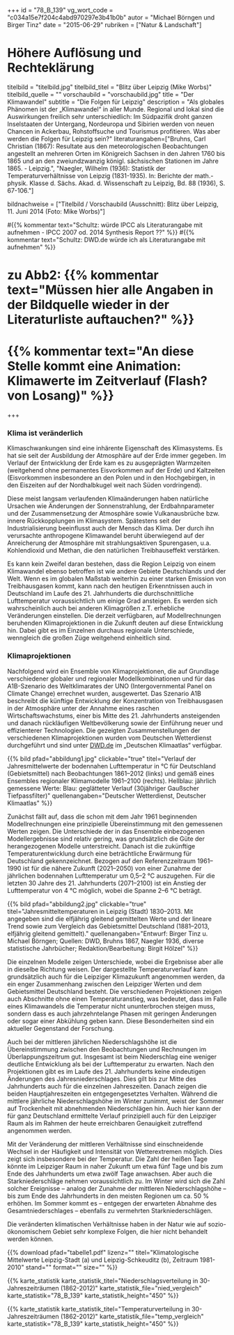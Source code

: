 +++
id = "78_B_139"
vg_wort_code = "c034a15e7f204c4abd970297e3b41b0b"
autor = "Michael Börngen und Birger Tinz"
date = "2015-06-29"
rubriken = ["Natur & Landschaft"]
# Höhere Auflösung und Rechteklärung
titelbild = "titelbild.jpg"
titelbild_titel = "Blitz über Leipzig (Mike Worbs)"
titelbild_quelle = ""
vorschaubild = "vorschaubild.jpg"
title = "Der Klimawandel"
subtitle = "Die Folgen für Leipzig"
description = "Als globales Phänomen ist der „Klimawandel“ in aller Munde. Regional und lokal sind die Auswirkungen freilich sehr unterschiedlich: Im Südpazifik droht ganzen Inselstaaten der Untergang, Nordeuropa und Sibirien werden von neuen Chancen in Ackerbau, Rohstoffsuche und Tourismus profitieren. Was aber werden die Folgen für Leipzig sein?"
literaturangaben=["Bruhns, Carl Christian (1867): Resultate aus den meteorologischen Beobachtungen angestellt an mehreren Orten im Königreich Sachsen in den Jahren 1760 bis 1865 und an den zweiundzwanzig königl. sächsischen Stationen im Jahre 1865. - Leipzig.", "Naegler, Wilhelm (1936): Statistik der Temperaturverhältnisse von Leipzig (1831-1935). In: Berichte der math.-physik. Klasse d. Sächs. Akad. d. Wissenschaft zu Leipzig, Bd. 88 (1936), S. 67-106."]

bildnachweise = ["Titelbild / Vorschaubild (Ausschnitt): Blitz über Leipzig, 11. Juni 2014 (Foto: Mike Worbs)"]

#{{% kommentar text="Schultz: würde IPCC als Literaturangabe mit aufnehmen  - IPCC 2007 od. 2014 Synthesis Report ??" %}}
#{{% kommentar text="Schultz: DWD.de würde ich als Literaturangabe mit aufnehmen" %}}

# zu Abb2: {{% kommentar text="Müssen hier alle Angaben in der Bildquelle wieder in der Literaturliste auftauchen?" %}}

# {{% kommentar text="An diese Stelle kommt eine Animation: Klimawerte im Zeitverlauf (Flash? von Losang)" %}}
+++

### **Klima ist veränderlich**

Klimaschwankungen sind eine inhärente Eigenschaft des Klimasystems. Es hat sie seit der Ausbildung der Atmosphäre auf der Erde immer gegeben. Im Verlauf der Entwicklung der Erde kam es zu ausgeprägten Warmzeiten (weitgehend ohne permanentes Eisvorkommen auf der Erde) und Kaltzeiten (Eisvorkommen insbesondere an den Polen und in den Hochgebirgen, in den Eiszeiten auf der Nordhalbkugel weit nach Süden vordringend). 

Diese meist langsam verlaufenden Klimaänderungen haben natürliche Ursachen wie Änderungen der Sonnenstrahlung, der Erdbahnparameter und der Zusammensetzung der Atmosphäre sowie Vulkanausbrüche bzw. innere Rückkopplungen im Klimasystem. Spätestens seit der Industrialisierung beeinflusst auch der Mensch das Klima. Der durch ihn verursachte anthropogene Klimawandel beruht überwiegend auf der Anreicherung der Atmosphäre mit strahlungsaktiven Spurengasen, u.a. Kohlendioxid und Methan, die den natürlichen Treibhauseffekt verstärken.

Es kann kein Zweifel daran bestehen, dass die Region Leipzig von einem Klimawandel ebenso betroffen ist wie andere Gebiete Deutschlands und der Welt. Wenn es im globalen Maßstab weiterhin zu einer starken Emission von Treibhausgasen kommt, kann nach den heutigen Erkenntnissen auch in Deutschland im Laufe des 21. Jahrhunderts die durchschnittliche Lufttemperatur voraussichtlich um einige Grad ansteigen. Es werden sich wahrscheinlich auch bei anderen Klimagrößen z.T. erhebliche Veränderungen einstellen. Die derzeit verfügbaren, auf Modellrechnungen beruhenden Klimaprojektionen in die Zukunft deuten auf diese Entwicklung hin. Dabei gibt es im Einzelnen durchaus regionale Unterschiede, wenngleich die großen Züge weitgehend einheitlich sind.

### **Klimaprojektionen**


Nachfolgend wird ein Ensemble von Klimaprojektionen, die auf Grundlage verschiedener globaler und regionaler Modellkombinationen und für das A1B-Szenario des Weltklimarates der UNO (Intergovernmental Panel on Climate Change) errechnet wurden, ausgewertet. Das Szenario A1B beschreibt die künftige Entwicklung der Konzentration von Treibhausgasen in der Atmosphäre unter der Annahme eines raschen Wirtschaftswachstums, einer bis Mitte des 21. Jahrhunderts ansteigenden und danach rückläufigen Weltbevölkerung sowie der Einführung neuer und effizienterer Technologien. Die gezeigten Zusammenstellungen der verschiedenen Klimaprojektionen wurden vom Deutschen Wetterdienst durchgeführt und sind unter [DWD.de](http://dwd.de) im „Deutschen Klimaatlas“ verfügbar.

{{% bild pfad="abbildung1.jpg" clickable="true" titel="Verlauf der Jahresmittelwerte der bodennahen Lufttemperatur in °C für Deutschland (Gebietsmittel) nach Beobachtungen 1861–2012 (links) und gemäß eines Ensembles regionaler Klimamodelle 1961–2100 (rechts). Hellblau: jährlich gemessene Werte: Blau: geglätteter Verlauf (30jähriger Gaußscher Tiefpassfilter)" quellenangaben="Deutscher Wetterdienst, Deutscher Klimaatlas" %}}

Zunächst fällt auf, dass die schon mit dem Jahr 1961 beginnenden Modellrechnungen eine prinzipielle Übereinstimmung mit den gemessenen Werten zeigen. Die Unterschiede der in das Ensemble einbezogenen Modellergebnisse sind relativ gering, was grundsätzlich die Güte der herangezogenen Modelle unterstreicht. Danach ist die zukünftige Temperaturentwicklung durch eine beträchtliche Erwärmung für Deutschland gekennzeichnet. Bezogen auf den Referenzzeitraum 1961–1990 ist für die nähere Zukunft (2021–2050) von einer Zunahme der jährlichen bodennahen Lufttemperatur um 0,5–2 °C auszugehen. Für die letzten 30 Jahre des 21. Jahrhunderts (2071–2100) ist ein Anstieg der Lufttemperatur von 4 °C möglich, wobei die Spanne 2–6 °C beträgt.

{{% bild pfad="abbildung2.jpg" clickable="true" titel="Jahresmitteltemperaturen in Leipzig (Stadt) 1830–2013. Mit angegeben sind die elfjährig gleitend gemittelten Werte und der lineare Trend sowie zum Vergleich das Gebietsmittel Deutschland (1881–2013, elfjährig gleitend gemittelt)." quellenangaben="Entwurf: Birger Tinz u. Michael Börngen; Quellen: DWD, Bruhns 1867, Naegler 1936, diverse statistische Jahrbücher; Redaktion/Bearbeitung: Birgit Hölzel" %}}

Die einzelnen Modelle zeigen Unterschiede, wobei die Ergebnisse aber alle in dieselbe Richtung weisen. Der dargestellte Temperaturverlauf kann grundsätzlich auch für die Leipziger Klimazukunft angenommen werden, da ein enger Zusammenhang zwischen den Leipziger Werten und dem Gebietsmittel Deutschland besteht. Die verschiedenen Projektionen zeigen auch Abschnitte ohne einen Temperaturanstieg, was bedeutet, dass im Falle eines Klimawandels die Temperatur nicht ununterbrochen steigen muss, sondern dass es auch jahrzehntelange Phasen mit geringen Änderungen oder sogar einer Abkühlung geben kann. Diese Besonderheiten sind ein aktueller Gegenstand der Forschung.

Auch bei der mittleren jährlichen Niederschlagshöhe ist die Übereinstimmung zwischen den Beobachtungen und Rechnungen im Überlappungszeitrum gut. Insgesamt ist beim Niederschlag eine weniger deutliche Entwicklung als bei der Lufttemperatur zu erwarten. Nach den Projektionen gibt es im Laufe des 21. Jahrhunderts keine eindeutigen Änderungen des Jahresniederschlages. Dies gilt bis zur Mitte des Jahrhunderts auch für die einzelnen Jahreszeiten. Danach zeigen die beiden Hauptjahreszeiten ein entgegengesetztes Verhalten. Während die mittlere jährliche Niederschlagshöhe im Winter zunimmt, weist der Sommer auf Trockenheit mit abnehmenden Niederschlägen hin. Auch hier kann der für ganz Deutschland ermittelte Verlauf prinzipiell auch für den Leipziger Raum als im Rahmen der heute erreichbaren Genauigkeit zutreffend angenommen werden.

Mit der Veränderung der mittleren Verhältnisse sind einschneidende Wechsel in der Häufigkeit und Intensität von Wetterextremen möglich. Dies zeigt sich insbesondere bei der Temperatur. Die Zahl der heißen Tage könnte im Leipziger Raum in naher Zukunft um etwa fünf Tage und bis zum Ende des Jahrhunderts um etwa zwölf Tage anwachsen. Aber auch die Starkniederschläge nehmen voraussichtlich zu. Im Winter wird sich die Zahl solcher Ereignisse – analog der Zunahme der mittleren Niederschlagshöhe – bis zum Ende des Jahrhunderts in den meisten Regionen um ca. 50 % erhöhen. Im Sommer kommt es – entgegen der erwarteten Abnahme des Gesamtniederschlages – ebenfalls zu vermehrten Starkniederschlägen.

Die veränderten klimatischen Verhältnisse haben in der Natur wie auf sozio-ökonomischem Gebiet sehr komplexe Folgen, die hier nicht behandelt werden können.

{{% download pfad="tabelle1.pdf" lizenz="" titel="Klimatologische Mittelwerte Leipzig-Stadt (a) und Leipzig-Schkeuditz (b), Zeitraum 1981-2010" stand="" format="" size="" %}}

{{% karte_statistik karte_statistik_titel="Niederschlagsverteilung in 30-Jahreszeiträumen (1862-2012)" karte_statistik_file="nied_vergleich" karte_statistik="78_B_139" karte_statistik_height="450" %}}

{{% karte_statistik karte_statistik_titel="Temperaturverteilung in 30-Jahreszeiträumen (1862-2012)" karte_statistik_file="temp_vergleich" karte_statistik="78_B_139" karte_statistik_height="450" %}}
